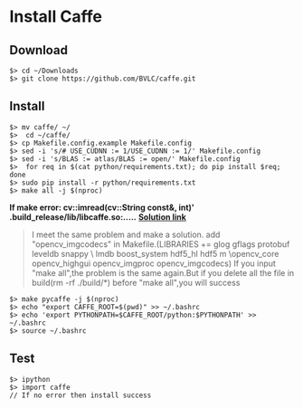 # Install Caffe

## Download
```
$> cd ~/Downloads
$> git clone https://github.com/BVLC/caffe.git
```

## Install
```
$> mv caffe/ ~/
$>  cd ~/caffe/
$> cp Makefile.config.example Makefile.config
$> sed -i 's/# USE_CUDNN := 1/USE_CUDNN := 1/' Makefile.config
$> sed -i 's/BLAS := atlas/BLAS := open/' Makefile.config
$>  for req in $(cat python/requirements.txt); do pip install $req; done
$> sudo pip install -r python/requirements.txt
$> make all -j $(nproc)
```
**If make error: cv::imread(cv::String const&, int)' .build_release/lib/libcaffe.so:.....**
**[Solution link](https://github.com/BVLC/caffe/issues/2348)**
> I meet the same problem and make a solution. add "opencv_imgcodecs" in Makefile.(LIBRARIES += glog gflags protobuf leveldb snappy \ lmdb boost_system hdf5_hl hdf5 m \opencv_core opencv_highgui opencv_imgproc opencv_imgcodecs) If you input "make all",the problem is the same again.But if you delete all the file in build(rm -rf ./build/*) before "make all",you will success

```
$> make pycaffe -j $(nproc)
$> echo "export CAFFE_ROOT=$(pwd)" >> ~/.bashrc
$> echo 'export PYTHONPATH=$CAFFE_ROOT/python:$PYTHONPATH' >> ~/.bashrc
$> source ~/.bashrc
```

## Test
```
$> ipython
$> import caffe
// If no error then install success
```
